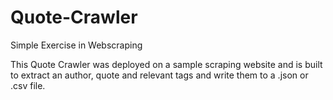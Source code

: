 # Quote-Crawler
Simple Exercise in Webscraping  

This Quote Crawler was deployed on a sample scraping website and is built to extract an author, quote and relevant tags and write them to a .json or .csv file.
